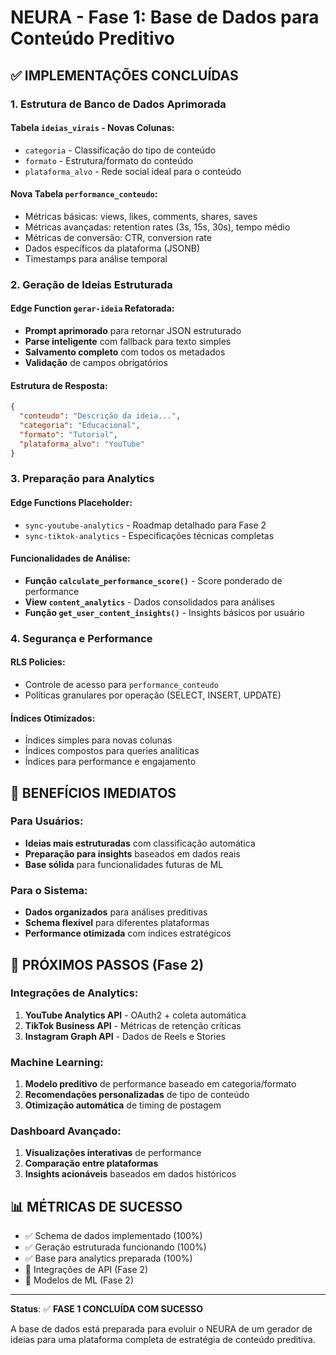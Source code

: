 # NEURA - Fase 1: Base de Dados para Conteúdo Preditivo

## ✅ IMPLEMENTAÇÕES CONCLUÍDAS

### 1. **Estrutura de Banco de Dados Aprimorada**

#### Tabela `ideias_virais` - Novas Colunas:
- `categoria` - Classificação do tipo de conteúdo
- `formato` - Estrutura/formato do conteúdo  
- `plataforma_alvo` - Rede social ideal para o conteúdo

#### Nova Tabela `performance_conteudo`:
- Métricas básicas: views, likes, comments, shares, saves
- Métricas avançadas: retention rates (3s, 15s, 30s), tempo médio
- Métricas de conversão: CTR, conversion rate
- Dados específicos da plataforma (JSONB)
- Timestamps para análise temporal

### 2. **Geração de Ideias Estruturada**

#### Edge Function `gerar-ideia` Refatorada:
- **Prompt aprimorado** para retornar JSON estruturado
- **Parse inteligente** com fallback para texto simples
- **Salvamento completo** com todos os metadados
- **Validação** de campos obrigatórios

#### Estrutura de Resposta:
```json
{
  "conteudo": "Descrição da ideia...",
  "categoria": "Educacional",
  "formato": "Tutorial", 
  "plataforma_alvo": "YouTube"
}
```

### 3. **Preparação para Analytics**

#### Edge Functions Placeholder:
- `sync-youtube-analytics` - Roadmap detalhado para Fase 2
- `sync-tiktok-analytics` - Especificações técnicas completas

#### Funcionalidades de Análise:
- **Função `calculate_performance_score()`** - Score ponderado de performance
- **View `content_analytics`** - Dados consolidados para análises
- **Função `get_user_content_insights()`** - Insights básicos por usuário

### 4. **Segurança e Performance**

#### RLS Policies:
- Controle de acesso para `performance_conteudo`
- Políticas granulares por operação (SELECT, INSERT, UPDATE)

#### Índices Otimizados:
- Índices simples para novas colunas
- Índices compostos para queries analíticas
- Índices para performance e engajamento

## 🎯 **BENEFÍCIOS IMEDIATOS**

### Para Usuários:
- **Ideias mais estruturadas** com classificação automática
- **Preparação para insights** baseados em dados reais
- **Base sólida** para funcionalidades futuras de ML

### Para o Sistema:
- **Dados organizados** para análises preditivas
- **Schema flexível** para diferentes plataformas
- **Performance otimizada** com índices estratégicos

## 🚀 **PRÓXIMOS PASSOS (Fase 2)**

### Integrações de Analytics:
1. **YouTube Analytics API** - OAuth2 + coleta automática
2. **TikTok Business API** - Métricas de retenção críticas
3. **Instagram Graph API** - Dados de Reels e Stories

### Machine Learning:
1. **Modelo preditivo** de performance baseado em categoria/formato
2. **Recomendações personalizadas** de tipo de conteúdo
3. **Otimização automática** de timing de postagem

### Dashboard Avançado:
1. **Visualizações interativas** de performance
2. **Comparação entre plataformas** 
3. **Insights acionáveis** baseados em dados históricos

## 📊 **MÉTRICAS DE SUCESSO**

- ✅ Schema de dados implementado (100%)
- ✅ Geração estruturada funcionando (100%)
- ✅ Base para analytics preparada (100%)
- 🔄 Integrações de API (Fase 2)
- 🔄 Modelos de ML (Fase 2)

---

**Status**: ✅ **FASE 1 CONCLUÍDA COM SUCESSO**

A base de dados está preparada para evoluir o NEURA de um gerador de ideias para uma plataforma completa de estratégia de conteúdo preditiva.